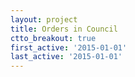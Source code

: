 ```yaml
---
layout: project
title: Orders in Council
ctto_breakout: true
first_active: '2015-01-01'
last_active: '2015-01-01'
---
```


